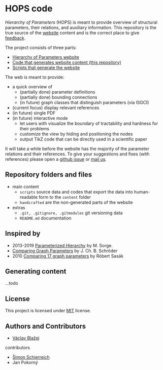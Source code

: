 # HOPS code

*Hierarchy of Parameters* (HOPS) is meant to provide overview of structural parameters, their relations, and auxiliary information.
This repository is the true source of the [website](https://vaclavblazej.github.io/parameters/) content and is the correct place to give [feedback](https://github.com/vaclavblazej/parameters/issues).

The project consists of three parts:

* [Hierarchy of Parameters website](https://vaclavblazej.github.io/parameters/)
* [Code that generates website content (this repository)](https://github.com/vaclavblazej/parameters-code)
* [Scripts that generate the website](https://github.com/vaclavblazej/parameters)

The web is meant to provide:

* a quick overview of
    * (partially done) parameter definitions
    * (partially done) bounding connections
    * (in future) graph classes that distinguish parameters (via ISGCI)
* (current focus) display relevant references
* (in future) single PDF
* (in future) interactive mode
    * let users with visualize the boundary of tractability and hardness for their problems
    * customize the view by hiding and positioning the nodes
    * output TikZ code that can be directly used in a scientific paper

It will take a while before the website has the majority of the parameter relations and their references.
To give your suggestions and fixes (with references) please open a [github issue](https://github.com/vaclavblazej/parameters/issues) or [mail us](vaclav.blazej@warwick.ac.uk).

## Repository folders and files

* main content
    * `scripts` source data and codes that export the data into human-readable form to the `content` folder
    * `handcrafted` are the non-generated parts of the website
* extras
    * `.git, .gitignore, .gitmodules` git versioning data
    * `README.md` documentation

## Inspired by

* 2013-2019 [Parameterized Hierarchy](https://manyu.pro/assets/parameter-hierarchy.pdf) by M. Sorge.
* [Comparing Graph Parameters](https://fpt.akt.tu-berlin.de/publications/theses/BA-Schr%C3%B6der.pdf) by J. Ch. B. Schröder
* 2010 [Comparing 17 graph parameters](https://core.ac.uk/download/pdf/30926677.pdf) by Róbert Sasák

## Generating content

...todo

## License

This project is licensed under [MIT](LICENSE) license.

## Authors and Contributors

* [Václav Blažej](https://blazeva1.pages.fit/)

contributors

* [Šimon Schierreich](https://pages.fit.cvut.cz/schiesim/)
* Jan Pokorný
